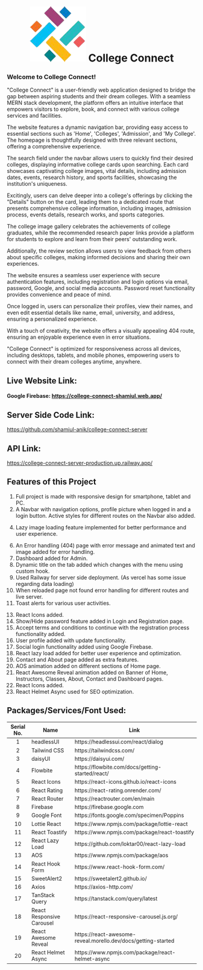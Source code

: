 # <h1 align="middle"> ![College Connect](public/images/logo.png) College Connect</h1>

<h3>Welcome to College Connect!</h3>

"College Connect" is a user-friendly web application designed to bridge the gap between aspiring students and their dream colleges. With a seamless MERN stack development, the platform offers an intuitive interface that empowers visitors to explore, book, and connect with various college services and facilities.

The website features a dynamic navigation bar, providing easy access to essential sections such as 'Home', 'Colleges', 'Admission', and 'My College'. The homepage is thoughtfully designed with three relevant sections, offering a comprehensive experience.

The search field under the navbar allows users to quickly find their desired colleges, displaying informative college cards upon searching. Each card showcases captivating college images, vital details, including admission dates, events, research history, and sports facilities, showcasing the institution's uniqueness.

Excitingly, users can delve deeper into a college's offerings by clicking the "Details" button on the card, leading them to a dedicated route that presents comprehensive college information, including images, admission process, events details, research works, and sports categories.

The college image gallery celebrates the achievements of college graduates, while the recommended research paper links provide a platform for students to explore and learn from their peers' outstanding work.

Additionally, the review section allows users to view feedback from others about specific colleges, making informed decisions and sharing their own experiences.

The website ensures a seamless user experience with secure authentication features, including registration and login options via email, password, Google, and social media accounts. Password reset functionality provides convenience and peace of mind.

Once logged in, users can personalize their profiles, view their names, and even edit essential details like name, email, university, and address, ensuring a personalized experience.

With a touch of creativity, the website offers a visually appealing 404 route, ensuring an enjoyable experience even in error situations.

"College Connect" is optimized for responsiveness across all devices, including desktops, tablets, and mobile phones, empowering users to connect with their dream colleges anytime, anywhere.


## Live Website Link: 
#### Google Firebase: https://college-connect-shamiul.web.app/
<!-- #### Netlify:  -->

## Server Side Code Link:
https://github.com/shamiul-anik/college-connect-server


## API Link:
https://college-connect-server-production.up.railway.app/


## Features of this Project
1. Full project is made with responsive design for smartphone, tablet and PC.
2. A Navbar with navigation options, profile picture when logged in and a login button. Active styles for different routes on the Navbar also added.
<!-- 3. Homepage with a Carousel, Popular Instructors, Popular Classes, Statistics, Testimonials, Upcoming Course and Newsletter sections. Here Statistics, Testimonials, Upcoming Course and Newsletter are extra sections added as per the requirements. -->
4. Lazy image loading feature implemented for better performance and user experience.
<!-- 5. Clicking on the Select Class button will add booking class information in the database. -->
6. An Error handling (404) page with error message and animated text and image added for error handling.
7. Dashboard added for Admin.
8. Dynamic title on the tab added which changes with the menu using custom hook.
9. Used Railway for server side deployment. (As vercel has some issue regarding data loading)
10. When reloaded page not found error handling for different routes and live server.
11. Toast alerts for various user activities.
<!-- 12. User's Name and Photo URL update functionality added when registering with email and password. -->
13. React Icons added.
14. Show/Hide password feature added in Login and Registration page.
15. Accept terms and conditions to continue with the registration process functionality added.
16. User profile added with update functionality.
17. Social login functionality added using Google Firebase.
18. React lazy load added for better user experience and optimization.
19. Contact and About page added as extra features.
20. AOS animation added on different sections of Home page.
21. React Awesome Reveal animation added on Banner of Home, Instructors, Classes, About, Contact and Dashboard pages.
22. React Icons added.
23. React Helmet Async used for SEO optimization.

## Packages/Services/Font Used:
<table>
  <thead>
    <tr>
      <th>Serial No.</th>
      <th>Name</th>
      <th>Link</th>
    </tr>
  </thead>
  <tbody>
    <tr>
      <td align="center">1</td>
      <td>headlessUI</td>
      <td>https://headlessui.com/react/dialog</td>
    </tr>
    <tr>
      <td align="center">2</td>
      <td>Tailwind CSS</td>
      <td>https://tailwindcss.com/</td>
    </tr>
    <tr>
      <td align="center">3</td>
      <td>daisyUI</td>
      <td>https://daisyui.com/</td>
    </tr>
    <tr>
      <td align="center">4</td>
      <td>Flowbite</td>
      <td>https://flowbite.com/docs/getting-started/react/</td>
    </tr>
    <tr>
      <td align="center">5</td>
      <td>React Icons</td>
      <td>https://react-icons.github.io/react-icons</td>
    </tr>
    <tr>
      <td align="center">6</td>
      <td>React Rating</td>
      <td>https://react-rating.onrender.com/</td>
    </tr>
    <tr>
      <td align="center">7</td>
      <td>React Router</td>
      <td>https://reactrouter.com/en/main</td>
    </tr>
    <tr>
      <td align="center">8</td>
      <td>Firebase</td>
      <td>https://firebase.google.com</td>
    </tr>
    <tr>
      <td align="center">9</td>
      <td>Google Font</td>
      <td>https://fonts.google.com/specimen/Poppins</td>
    </tr>
    <tr>
      <td align="center">10</td>
      <td>Lottie React</td>
      <td>https://www.npmjs.com/package/lottie-react</td>
    </tr>
    <tr>
      <td align="center">11</td>
      <td>React Toastify</td>
      <td>https://www.npmjs.com/package/react-toastify</td>
    </tr>
    <tr>
      <td align="center">12</td>
      <td>React Lazy Load</td>
      <td>https://github.com/loktar00/react-lazy-load</td>
    </tr>
    <tr>
      <td align="center">13</td>
      <td>AOS</td>
      <td>https://www.npmjs.com/package/aos</td>
    </tr>
    <tr>
      <td align="center">14</td>
      <td>React Hook Form</td>
      <td>https://www.react-hook-form.com/</td>
    </tr>
    <tr>
      <td align="center">15</td>
      <td>SweetAlert2</td>
      <td>https://sweetalert2.github.io/</td>
    </tr>
    <tr>
      <td align="center">16</td>
      <td>Axios</td>
      <td>https://axios-http.com/</td>
    </tr>
    <tr>
      <td align="center">17</td>
      <td>TanStack Query</td>
      <td>https://tanstack.com/query/latest</td>
    </tr>
    <tr>
      <td align="center">18</td>
      <td>React Responsive Carousel</td>
      <td>https://react-responsive-carousel.js.org/</td>
    </tr>
    <tr>
      <td align="center">19</td>
      <td>React Awesome Reveal</td>
      <td>https://react-awesome-reveal.morello.dev/docs/getting-started</td>
    </tr>
    <tr>
      <td align="center">20</td>
      <td>React Helmet Async</td>
      <td>https://www.npmjs.com/package/react-helmet-async</td>
    </tr>
    <!-- <tr>
      <td align="center">12</td>
      <td>Swiper</td>
      <td>https://swiperjs.com/react</td>
    </tr> -->
    <!-- 
      <tr>
        <td align="center">12</td>
        <td>NAME</td>
        <td>LINK</td>
      </tr>
      <tr>
        <td align="center">12</td>
        <td>NAME</td>
        <td>LINK</td>
      </tr> 
    -->
  </tbody>
</table>